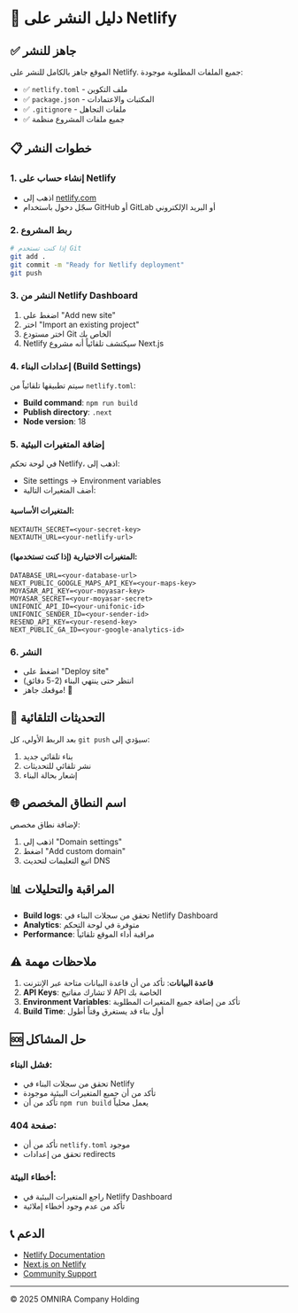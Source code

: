# 🚀 دليل النشر على Netlify

## ✅ جاهز للنشر

الموقع جاهز بالكامل للنشر على Netlify. جميع الملفات المطلوبة موجودة:

- ✅ `netlify.toml` - ملف التكوين
- ✅ `package.json` - المكتبات والاعتمادات
- ✅ `.gitignore` - ملفات التجاهل
- ✅ جميع ملفات المشروع منظمة

## 📋 خطوات النشر

### 1. إنشاء حساب على Netlify
- اذهب إلى [netlify.com](https://netlify.com)
- سجّل دخول باستخدام GitHub أو GitLab أو البريد الإلكتروني

### 2. ربط المشروع
```bash
# إذا كنت تستخدم Git
git add .
git commit -m "Ready for Netlify deployment"
git push
```

### 3. النشر من Netlify Dashboard
1. اضغط على "Add new site"
2. اختر "Import an existing project"
3. اختر مستودع Git الخاص بك
4. Netlify سيكتشف تلقائياً أنه مشروع Next.js

### 4. إعدادات البناء (Build Settings)
سيتم تطبيقها تلقائياً من `netlify.toml`:
- **Build command**: `npm run build`
- **Publish directory**: `.next`
- **Node version**: 18

### 5. إضافة المتغيرات البيئية
في لوحة تحكم Netlify، اذهب إلى:
- Site settings → Environment variables
- أضف المتغيرات التالية:

#### المتغيرات الأساسية:
```
NEXTAUTH_SECRET=<your-secret-key>
NEXTAUTH_URL=<your-netlify-url>
```

#### المتغيرات الاختيارية (إذا كنت تستخدمها):
```
DATABASE_URL=<your-database-url>
NEXT_PUBLIC_GOOGLE_MAPS_API_KEY=<your-maps-key>
MOYASAR_API_KEY=<your-moyasar-key>
MOYASAR_SECRET=<your-moyasar-secret>
UNIFONIC_API_ID=<your-unifonic-id>
UNIFONIC_SENDER_ID=<your-sender-id>
RESEND_API_KEY=<your-resend-key>
NEXT_PUBLIC_GA_ID=<your-google-analytics-id>
```

### 6. النشر
- اضغط على "Deploy site"
- انتظر حتى ينتهي البناء (2-5 دقائق)
- موقعك جاهز! 🎉

## 🔧 التحديثات التلقائية

بعد الربط الأولي، كل `git push` سيؤدي إلى:
1. بناء تلقائي جديد
2. نشر تلقائي للتحديثات
3. إشعار بحالة البناء

## 🌐 اسم النطاق المخصص

لإضافة نطاق مخصص:
1. اذهب إلى "Domain settings"
2. اضغط "Add custom domain"
3. اتبع التعليمات لتحديث DNS

## 📊 المراقبة والتحليلات

- **Build logs**: تحقق من سجلات البناء في Netlify Dashboard
- **Analytics**: متوفرة في لوحة التحكم
- **Performance**: مراقبة أداء الموقع تلقائياً

## ⚠️ ملاحظات مهمة

1. **قاعدة البيانات**: تأكد من أن قاعدة البيانات متاحة عبر الإنترنت
2. **API Keys**: لا تشارك مفاتيح API الخاصة بك
3. **Environment Variables**: تأكد من إضافة جميع المتغيرات المطلوبة
4. **Build Time**: أول بناء قد يستغرق وقتاً أطول

## 🆘 حل المشاكل

### فشل البناء:
- تحقق من سجلات البناء في Netlify
- تأكد من أن جميع المتغيرات البيئية موجودة
- تأكد من أن `npm run build` يعمل محلياً

### صفحة 404:
- تأكد من أن `netlify.toml` موجود
- تحقق من إعدادات redirects

### أخطاء البيئة:
- راجع المتغيرات البيئية في Netlify Dashboard
- تأكد من عدم وجود أخطاء إملائية

## 📞 الدعم

- [Netlify Documentation](https://docs.netlify.com/)
- [Next.js on Netlify](https://docs.netlify.com/frameworks/next-js/)
- [Community Support](https://answers.netlify.com/)

---

© 2025 OMNIRA Company Holding
